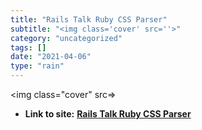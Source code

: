 ```yaml
---
title: "Rails Talk Ruby CSS Parser"
subtitle: "<img class='cover' src=''>"
category: "uncategorized"
tags: []
date: "2021-04-06"
type: "rain"
---
```

<img class="cover" src=>


* **Link to site:** **[Rails Talk Ruby CSS Parser](http://railstalk.com/2010/1/5/ruby-css-parser)**